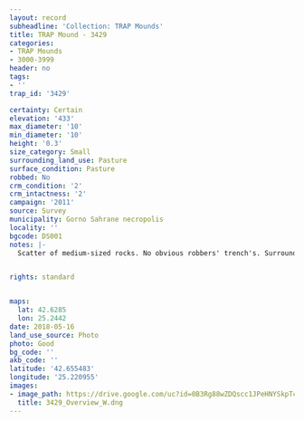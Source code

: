 ```yaml
---
layout: record
subheadline: 'Collection: TRAP Mounds'
title: TRAP Mound - 3429
categories:
- TRAP Mounds
- 3000-3999
header: no
tags:
- ''
trap_id: '3429'

certainty: Certain
elevation: '433'
max_diameter: '10'
min_diameter: '10'
height: '0.3'
size_category: Small
surrounding_land_use: Pasture
surface_condition: Pasture
robbed: No
crm_condition: '2'
crm_intactness: '2'
campaign: '2011'
source: Survey
municipality: Gorno Sahrane necropolis
locality: ''
bgcode: DS001
notes: |-
  Scatter of medium-sized rocks. No obvious robbers' trench's. Surrounded by 3 other mounds.


rights: standard


maps:
  lat: 42.6285
  lon: 25.2442
date: 2018-05-16
land_use_source: Photo
photo: Good
bg_code: ''
akb_code: ''
latitude: '42.655483'
longitude: '25.220955'
images:
- image_path: https://drive.google.com/uc?id=0B3Rg88wZDQscc1JPeHNYSkpTcFk
  title: 3429_Overview_W.dng
---
```

